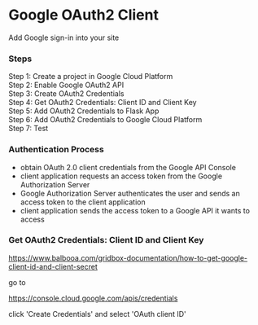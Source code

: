 # Google OAuth2 Client

Add Google sign-in into your site

### Steps

Step 1: Create a project in Google Cloud Platform <br>
Step 2: Enable Google OAuth2 API <br>
Step 3: Create OAuth2 Credentials <br>
Step 4: Get OAuth2 Credentials: Client ID and Client Key <br>
Step 5: Add OAuth2 Credentials to Flask App <br>
Step 6: Add OAuth2 Credentials to Google Cloud Platform <br>
Step 7: Test

### Authentication Process
- obtain OAuth 2.0 client credentials from the Google API Console
- client application requests an access token from the Google Authorization Server
- Google Authorization Server authenticates the user and sends an access token to the client application
- client application sends the access token to a Google API it wants to access

### Get OAuth2 Credentials: Client ID and Client Key

https://www.balbooa.com/gridbox-documentation/how-to-get-google-client-id-and-client-secret

go to

https://console.cloud.google.com/apis/credentials

click 'Create Credentials' and select 'OAuth client ID'
